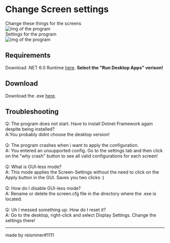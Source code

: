 # Change Screen settings
Change these things for the screens<br>
![img of the program](https://cdn.upload.systems/uploads/PRP0tJ71.png)<br>
Settings for the program<br>
![img of the program](https://cdn.upload.systems/uploads/Qu5rqIip.png)<br>

## Requirements

Download .NET 6.0 Runtime [here](https://dotnet.microsoft.com/en-us/download/dotnet/6.0/runtime). **Select the "Run
Desktop Apps" verison!**

## Download

Download the .exe [here](https://github.com/ReisMiner/change-screen-settings/releases).

## Troubleshooting

Q: The program does not start. Have to install Dotnet Framework again despite being installed?<br>
A:You probably didnt choose the desktop version!<br>
<br>
Q: The program crashes when i want to apply the configuration.<br>
A: You entered an unsupported config. Go to the settings tab and then click on the "why crash" button to see all valid configurations for each screen!<br>
<br>
Q: What is GUI-less mode?[<br>]()
A: This mode applies the Screen-Settings without the need to click on the Apply button in the GUI. Saves you two clicks :)<br>
<br>
Q: How do I disable GUI-less mode?<br>
A: Rename or delete the screen.cfg file in the directory where the .exe is located.<br>
<br>
Q: Uh I messed something up. How do I reset it?<br>
A: Go to the desktop, right-click and select Display Settings. Change the settings there!<br>

---
made by reisminer#1111